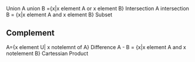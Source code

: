 Union
A union B ={x|x element A or x element B}
Intersection
A intersection B = {x|x element A and x element B}
Subset 
## Complement
A={x element U| x notelemnt of A}
Difference
A - B = {x|x element A and x notelement B}
Cartessian Product
